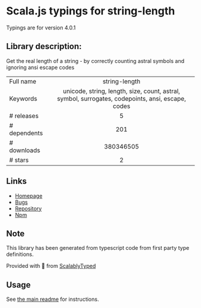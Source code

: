
# Scala.js typings for string-length

Typings are for version 4.0.1

## Library description:
Get the real length of a string - by correctly counting astral symbols and ignoring ansi escape codes

|                    |                 |
| ------------------ | :-------------: |
| Full name          | string-length |
| Keywords           | unicode, string, length, size, count, astral, symbol, surrogates, codepoints, ansi, escape, codes |
| # releases         | 5 |
| # dependents       | 201 |
| # downloads        | 380346505 |
| # stars            | 2 |

## Links
- [Homepage](https://github.com/sindresorhus/string-length#readme)
- [Bugs](https://github.com/sindresorhus/string-length/issues)
- [Repository](https://github.com/sindresorhus/string-length)
- [Npm](https://www.npmjs.com/package/string-length)
    


## Note
This library has been generated from typescript code from first party type definitions.

Provided with :purple_heart: from [ScalablyTyped](https://github.com/oyvindberg/ScalablyTyped)

## Usage
See [the main readme](../../readme.md) for instructions.


